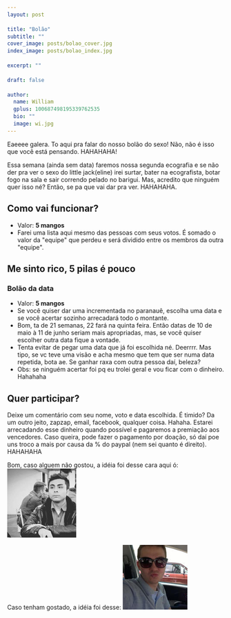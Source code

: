 ```yaml
---
layout: post

title: "Bolão"
subtitle: ""
cover_image: posts/bolao_cover.jpg
index_image: posts/bolao_index.jpg

excerpt: ""

draft: false

author:
  name: William
  gplus: 100687498195339762535 
  bio: ""
  image: wi.jpg
---
```


Eaeeee galera. To aqui pra falar do nosso bolão do sexo! Não, não é isso que você está pensando. HAHAHAHA!

Essa semana (ainda sem data) faremos nossa segunda ecografia e se não der pra ver o sexo do little jack(eline) irei surtar, bater na ecografista, botar fogo na sala e sair correndo pelado no barigui. Mas, acredito que ninguém quer isso né? Então, se pa que vai dar pra ver. HAHAHAHA.

## Como vai funcionar?

* Valor: **5 mangos**
* Farei uma lista aqui mesmo das pessoas com seus votos. É somado o valor da "equipe" que perdeu e será dividido entre os membros da outra "equipe".

## Me sinto rico, 5 pilas é pouco

### Bolão da data
* Valor: **5 mangos**
* Se você quiser dar uma incrementada no paranauê, escolha uma data e se você acertar sozinho arrecadará todo o montante.
* Bom, ta de 21 semanas, 22 fará na quinta feira. Então datas de 10 de maio à 11 de junho seriam mais apropriadas, mas, se você quiser escolher outra data fique a vontade.
* Tenta evitar de pegar uma data que já foi escolhida né. Deerrrr. Mas tipo, se vc teve uma visão e acha mesmo que tem que ser numa data repetida, bota ae. Se ganhar raxa com outra pessoa daí, beleza?
* Obs: se ninguém acertar foi pq eu trolei geral e vou ficar com o dinheiro. Hahahaha
 
## Quer participar?

Deixe um comentário com seu nome, voto e data escolhida. É timido? Da um outro jeito, zapzap, email, facebook, qualquer coisa. Hahaha.
Estarei arrecadando esse dinheiro quando possível e pagaremos a premiação aos vencedores. Caso queira, pode fazer o pagamento por doação, só daí poe uns troco a mais por causa da % do paypal (nem sei quanto é direito). HAHAHAHA

Bom, caso alguem não gostou, a idéia foi desse cara aqui ó:
<img src="/images/six.jpg">

Caso tenham gostado, a idéia foi desse:
<img src="/images/wi.jpg">